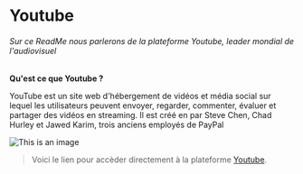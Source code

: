 # Youtube

###### Sur ce ReadMe nous parlerons de la plateforme Youtube, leader mondial de l'audiovisuel

**Qu'est ce que Youtube ?**

YouTube est un site web d'hébergement de vidéos et média social sur lequel les utilisateurs peuvent envoyer, regarder, commenter, évaluer et partager des vidéos en streaming. 
Il est créé en par Steve Chen, Chad Hurley et Jawed Karim, trois anciens employés de PayPal

![This is an image](https://fr.wikipedia.org/wiki/Steve_Chen#/media/Fichier:YouTube_TaiwanVersionLaunch_SteveChen-1.jpg)

>Voici le lien pour accèder directement à la plateforme [Youtube](https://youtube.com/).